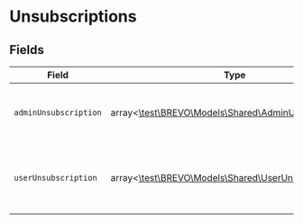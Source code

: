 # Unsubscriptions


## Fields

| Field                                                                                              | Type                                                                                               | Required                                                                                           | Description                                                                                        |
| -------------------------------------------------------------------------------------------------- | -------------------------------------------------------------------------------------------------- | -------------------------------------------------------------------------------------------------- | -------------------------------------------------------------------------------------------------- |
| `adminUnsubscription`                                                                              | array<[\test\BREVO\Models\Shared\AdminUnsubscription](../../Models/Shared/AdminUnsubscription.md)> | :heavy_check_mark:                                                                                 | Contact has been unsubscribed from the administrator                                               |
| `userUnsubscription`                                                                               | array<[\test\BREVO\Models\Shared\UserUnsubscription](../../Models/Shared/UserUnsubscription.md)>   | :heavy_check_mark:                                                                                 | Contact has unsubscribed via the unsubscription link in the email                                  |